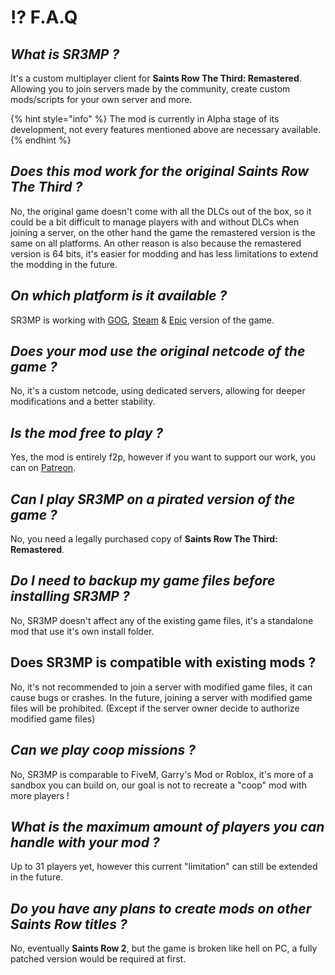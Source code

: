 # ⁉️ F.A.Q

## _What is SR3MP ?_

It's a custom multiplayer client for **Saints Row The Third: Remastered**. Allowing you to join servers made by the community, create custom mods/scripts for your own server and more.

{% hint style="info" %}
The mod is currently in Alpha stage of its development, not every features mentioned above are necessary available.
{% endhint %}

## _Does this mod work for the original **Saints Row The Third** ?_

No, the original game doesn't come with all the DLCs out of the box, so it could be a bit difficult to manage players with and without DLCs when joining a server, on the other hand the game the remastered version is the same on all platforms. An other reason is also because the remastered version is 64 bits, it's easier for modding and has less limitations to extend the modding in the future.

## _On which platform is it available ?_

SR3MP is working with [GOG](https://www.gog.com/en/game/saints\_row\_the\_third\_remastered), [Steam](https://store.steampowered.com/app/978300/Saints\_Row\_The\_Third\_Remastered/) & [Epic](https://store.epicgames.com/en-US/p/saints-row-the-third-remastered) version of the game.

## _Does your mod use the original netcode of the game ?_

No, it's a custom netcode, using dedicated servers, allowing for deeper modifications and a better stability.

## _Is the mod free to play ?_

Yes, the mod is entirely f2p, however if you want to support our work,  you can on [Patreon](https://www.patreon.com/SR3MP).

## _Can I play SR3MP on a pirated version of the game ?_

No, you need a legally purchased copy of **Saints Row The Third: Remastered**.

## _Do I need to backup my game files before installing SR3MP ?_

No, SR3MP doesn't affect any of the existing game files, it's a standalone mod that use it's own install folder.

## Does SR3MP is compatible with existing mods ?

No, it's not recommended to join a server with modified game files, it can cause bugs or crashes. In the future, joining a server with modified game files will be prohibited. (Except if the server owner decide to authorize modified game files)

## _Can we play coop missions ?_

No, SR3MP is comparable to FiveM, Garry's Mod or Roblox, it's more of a sandbox you can build on, our goal is not to recreate a "coop" mod with more players !

## _What is the maximum amount of players you can handle with your mod ?_

Up to 31 players yet, however this current "limitation" can still be extended in the future.

## _Do you have any plans to create mods on other Saints Row titles ?_

No, eventually **Saints Row 2**, but the game is broken like hell on PC, a fully patched version would be required at first.
